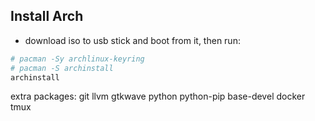 ## Install Arch

- download iso to usb stick and boot from it, then run:

```bash
# pacman -Sy archlinux-keyring
# pacman -S archinstall
archinstall
```

extra packages: git llvm gtkwave python python-pip base-devel docker tmux
